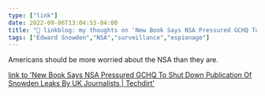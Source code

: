 ```yaml
---
type: ["link"]
date: 2022-09-06T13:04:53-04:00
title: "🔗 linkblog: my thoughts on 'New Book Says NSA Pressured GCHQ To Shut Down Publication Of Snowden Leaks By UK Journalists | Techdirt'"
tags: ["Edward Snowden","NSA","surveillance","espionage"]
---
```

Americans should be more worried about the NSA than they are.
 

[link to 'New Book Says NSA Pressured GCHQ To Shut Down Publication Of Snowden Leaks By UK Journalists | Techdirt'](https://www.techdirt.com/2022/09/06/new-book-says-nsa-pressured-gchq-to-shut-down-publication-of-snowden-leaks-by-uk-journalists/)
